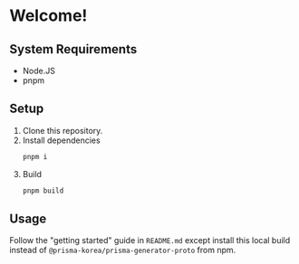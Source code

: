# Welcome!

## System Requirements

- Node.JS
- pnpm

## Setup

1. Clone this repository.
1. Install dependencies
   ```sh
   pnpm i
   ```
1. Build
   ```sh
   pnpm build
   ```

## Usage

Follow the "getting started" guide in `README.md` except install this local build instead of `@prisma-korea/prisma-generator-proto` from npm.
